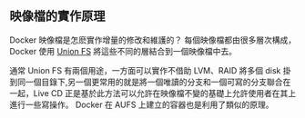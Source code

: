 ## 映像檔的實作原理

Docker 映像檔是怎麽實作增量的修改和維護的？
每個映像檔都由很多層次構成，Docker 使用 [Union FS](http://en.wikipedia.org/wiki/UnionFS) 將這些不同的層結合到一個映像檔中去。

通常 Union FS 有兩個用途，一方面可以實作不借助 LVM、RAID 將多個 disk 掛到同一個目錄下,另一個更常用的就是將一個唯讀的分支和一個可寫的分支聯合在一起，Live CD 正是基於此方法可以允許在映像檔不變的基礎上允許使用者在其上進行一些寫操作。
Docker 在 AUFS 上建立的容器也是利用了類似的原理。
